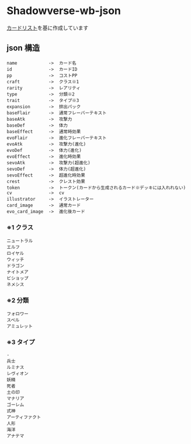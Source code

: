 # Shadowverse-wb-json

[カードリスト](https://shadowverse-wb.com/ja/deck/cardslist)を基に作成しています

## json 構造

```
name            ->  カード名
id              ->  カードID
pp              ->  コストPP
craft           ->  クラス※1
rarity          ->  レアリティ
type            ->  分類※2
trait           ->  タイプ※3
expansion       ->  排出パック
baseFlair       ->  通常フレーバーテキスト
baseAtk         ->  攻撃力
baseDef         ->  体力
baseEffect      ->  通常時効果
evoFlair        ->  進化フレーバーテキスト
evoAtk          ->  攻撃力(進化)
evoDef          ->  体力(進化)
evoEffect       ->  進化時効果
sevoAtk         ->  攻撃力(超進化)
sevoDef         ->  体力(超進化)
sevoEffect      ->  超進化時効果
crest           ->  クレスト効果
token           ->  トークン(カードから生成されるカード※デッキには入れれない)
cv              ->  cv
illustrator     ->  イラストレーター
card_image      ->  通常カード
evo_card_image  ->  進化後カード
```
### ※1 クラス

```
ニュートラル
エルフ
ロイヤル
ウィッチ
ドラゴン
ナイトメア
ビショップ
ネメシス
```

### ※2 分類

```
フォロワー
スペル
アミュレット
```

### ※3 タイプ

```
-
兵士
ルミナス
レヴィオン
妖精
死者
土の印
マナリア
ゴーレム
式神
アーティファクト
人形
海洋
アナテマ
```